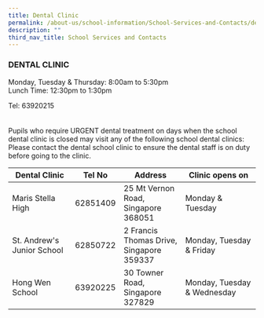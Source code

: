 ```yaml
---
title: Dental Clinic
permalink: /about-us/school-information/School-Services-and-Contacts/dental-clinic
description: ""
third_nav_title: School Services and Contacts
---
```

### DENTAL CLINIC

Monday, Tuesday & Thursday: 8:00am to 5:30pm  <br>
Lunch Time: 12:30pm to 1:30pm 

Tel: 63920215
<br>
<br>
<br>
Pupils who require URGENT dental treatment on days when the school dental clinic is closed may visit any of the following school dental clinics:<br>
Please contact the dental school clinic to ensure the dental staff is on duty before going to the clinic.

| Dental Clinic | Tel No | Address | Clinic opens on|
|---|---|---|---|
|Maris Stella High| 62851409 | 25 Mt Vernon Road, <br> Singapore 368051 | Monday & Tuesday|
| St. Andrew's Junior School| 62850722 | 2 Francis Thomas Drive, <br> Singapore 359337| Monday, Tuesday & Friday|
|Hong Wen School | 63920225 | 30 Towner Road, <br> Singapore 327829 | Monday, Tuesday & Wednesday |